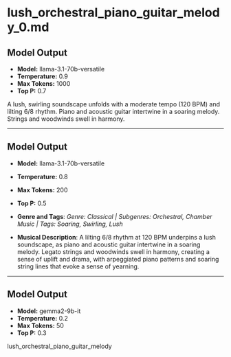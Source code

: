# lush_orchestral_piano_guitar_melody_0.md

## Model Output
- **Model:** llama-3.1-70b-versatile
- **Temperature:** 0.9
- **Max Tokens:** 1000
- **Top P:** 0.7

A lush, swirling soundscape unfolds with a moderate tempo (120 BPM) and lilting 6/8 rhythm. Piano and acoustic guitar intertwine in a soaring melody. Strings and woodwinds swell in harmony.

---

## Model Output
- **Model:** llama-3.1-70b-versatile
- **Temperature:** 0.8
- **Max Tokens:** 200
- **Top P:** 0.5

- **Genre and Tags**: *Genre: Classical | Subgenres: Orchestral, Chamber Music | Tags: Soaring, Swirling, Lush*
- **Musical Description**: A lilting 6/8 rhythm at 120 BPM underpins a lush soundscape, as piano and acoustic guitar intertwine in a soaring melody. Legato strings and woodwinds swell in harmony, creating a sense of uplift and drama, with arpeggiated piano patterns and soaring string lines that evoke a sense of yearning.

---

## Model Output
- **Model:** gemma2-9b-it
- **Temperature:** 0.2
- **Max Tokens:** 50
- **Top P:** 0.3

lush_orchestral_piano_guitar_melody